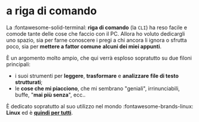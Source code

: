 # a riga di comando

La :fontawesome-solid-terminal: **riga di comando** (la `CLI`) ha reso facile e comode tante delle cose che faccio con il PC. Allora ho voluto dedicargli uno spazio, sia per farne conoscere i pregi a chi ancora li ignora o sfrutta poco, sia per **mettere a fattor comune** **alcuni dei miei appunti**.

È un argomento molto ampio, che qui verrà esploso sopratutto su due filoni principali:

- i suoi strumenti per **leggere**, **trasformare** e **analizzare** **file di testo strutturati**;
- le **cose che mi piacciono**, che mi sembrano "geniali", irrinunciabili, buffe, "**mai più senza**", ecc..

È dedicato sopratutto al suo utilizzo nel mondo :fontawesome-brands-linux: **Linux** ed è [**quindi per tutti**](./cli.md).
